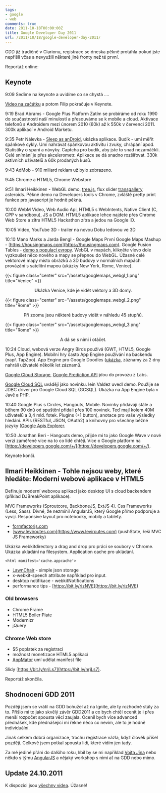 ```yaml
---
tags:
- google
- web
comments: true
date: 2011-10-18T00:00:00Z
title: Google Developer Day 2011
url: /2011/10/18/google-developer-day-2011/
---
```


GDD již tradičně v Clarionu, registrace se dneska pěkně protáhla pokud jste nepřišli včas a nevyužili některé jiné fronty než té první.

<!--more-->

Reportáž online:

## Keynote

9:09 Sedíme na keynote a uvidíme co se chystá ….

[Video na začátku](https://developers.google.com/go/stories) a potom Filip pokračuje v Keynote.

9:19 Brad Abrams - Google Plus Platform
Zatím se probíráme od roku 1990 do součastnosti naší minulostí a přesouváme se k mobile a cloud.
Aktivace telefonů s Androidem mezi únorem 2010 (60k) až k 550k v červenci 2011. 300k aplikací v Android Marketu.

9:35 Petr Nálevka - [Sleep as anDroid](https://market.android.com/details?id=com.urbandroid.sleep&hl=cs), ukázka aplikace.
Budík - umí měřit spánkové cykly. Umí nahrávat spánkovou aktivitu i zvuky, chrápání apod. Statistiky o spaní a návyky. Captcha pro budík, aby jste to snad nezamáčkli. Celé snímání je přes akcelerometr. Aplikace se dá snadno rozšiřovat. 330k aktivních uživatelů a 60k prodaných kusů.

9:43 AdMob - 910 miliard reklam už bylo zobrazeno.

9:45 Chrome a HTML5, Chrome Webstore

9:51 Ilmari Heikkinen - WebGL demo, [tree.js](https://mrdoob.github.com/three.js/), flux slider [transgallery](https://joelambert.co.uk/flux/transgallery.html), asteroids. Pěkné demo na Developers tools v Chrome, zvláště pretty print funkce pro javascript je hodně pěkná.

10:00 WebM Video, Web Audio Api, HTML5 s WebIntents, Native Client (C, CPP v sandboxu), JS a DOM. HTML5 aplikace lehce najdete přes Chrome Web Store a zítra HTML5 Hackathon zítra a jedou na Google IO.

10:05 Video, YouTube 3D - trailer na novou Dobu ledovou ve 3D

10:10 Mano Marks a Jarda Bengl - Google Maps
První Google Maps Mashup - [https://housingmaps.com](https://housingmaps.com). Google Fusion Tables - [demo s populací evropy](https://mano-demos.googlecode.com/svn/trunk/demos/europepopsliders.html). WebGL v mapách, klikněte vlevo dole vyzkoušet něco nového a mapy se přepnou do WebGL. Úžasné celé vektorové mapy místo obrázků a 3D budovy v normálních mapách provázání s satelitní mapou (ukázky New York, Rome, Venice).

{{< figure class="center" src="/assets/googlemaps_webgl_1.png" title="Venice" >}}
<center>Ukázka Venice, kde je vidět vektory a 3D domy.</center>

{{< figure class="center" src="/assets/googlemaps_webgl_2.png" title="Rome" >}}
<center>Při zoomu jsou některé budovy vidět v náhledu 45 stupňů.</center>

{{< figure class="center" src="/assets/googlemaps_webgl_3.png" title="Rome" >}}
<center>A dá se s nimi i otáčet.</center>

10:24 Cloud, webová verze Angry Birds používá (GWT, HTML5, Google Plus, App Engine). Mobilní hry často App Engine používání na backendu (např. TapZoo). App Engine pro Google Doodles ([ukázka](https://www.google.com/logos/2011/lespaul.html), záznamy za 2 dny nahráli uživatelé několik let záznamů.

[Google Cloud Storage](https://code.google.com/apis/storage/), [Google Prediction API](https://code.google.com/apis/predict/) jdou do provozu z Labs.

[Google Cloud SQL](https://code.google.com/apis/sql/) uvádějí jako novinku. Iein Valdez uvedl demo. Použije se JDBC driver pro Google Cloud SQL (GCSQL). Ukázka na App Engine byla v Javě a PHP.

10:40 Google Plus s Circles, Hangouts, Mobile. Novinky přidávájí stále a během 90 dnů od spuštění přidali přes 100 novinek. Teď mají kolem 40M uživatelů a 3,4 mld. fotek. Plugins (+1 button), anotace pro vaše výsledky hledání. APIs (RESTful, JSON, OAuth2) a knihovny pro všechny běžné jazyky ([Google Apis Explorer](https://code.google.com/apis/explorer).

10:50 Jonathan Beri - Hangouts demo, přijde mi to jako Google Wave v nové verzi zaměřené více na to co lidé chtějí. Více o Google platform na [https://developers.google.com/+/](https://developers.google.com/+/).

Keynote končí.

## Ilmari Heikkinen - Tohle nejsou weby, které hledáte: Moderní webové aplikace v HTML5

Definuje moderní webovou aplikaci jako desktop UI s cloud backendem (příklad DJBreakPoint aplikace).

MVC Frameworks (Sproutcore, BackboneJS, ExtJS 4). Css Frameworks (Less, Sass). Divné, že nezmínil AngularJS, který Google přímo podporuje a vyvíjí. Responsive layout pro notebooky, mobily a tablety.

- [formfactorjs.com](https://formfactorjs.com)
- [www.leviroutes.com](https://www.leviroutes.com) (pushState, řeší MVC JS Frameworky)

Ukázka webkitdirectory a drag and drop pro práci se soubory v Chrome. Ukázka ukládání na filesystem. Application cache pro ukládání.

	<html manifest='cache.appcache'>

- [LawnChair](https://westcoastlogic.com/lawnchair/) - simple json storage
- x-webkit-speech attribute například pro input.
- desktop notifikace - webkitNotifications
- performance tips - [https://bit.ly/rizNVE](https://bit.ly/rizNVE)

### Old browsers
- Chrome Frame
- HTML5 Boiler Plate
- Modernizr
- jQuery


### Chrome Web store

- $5 poplatek za registraci
- možnost monetizace HTML5 aplikací
- [AppMator](https://appmator.appspot.com/) umí udělat manifest file

Slidy [https://bit.ly/nrjLs7](https://bit.ly/nrjLs7).

Reportáž skončila.

## Shodnocení GDD 2011

Později jsem se vrátil na GDD bohužel až na Ignite, ale ty rozhodně stály za to. Přišlo mi to jako skvělý závěr GDD2011 a co bych chtěl ocenit je i přes menší rozpočet spousta věcí zaujala. Ocenil bych více advanced přednášek, kde přednášející mi řekne něco co nevím, ale to je hodně individuální.

Jinak celkem dobrá organizace, trochu registrace vázla, když člověk přišel později. Celkově jsem potkal spoustu lidí, které vidím jen tady.

Za mě jediné přání do dalšího roku, líbil by se mi například [Vojta Jína](https://github.com/vojtajina) nebo někdo s týmu [AngularJS](https://angularjs.org/) a nějaký workshop s nimi ať na GDD nebo mimo.

## Update 24.10.2011
K dispozici jsou [všechny videa](https://www.youtube.com/watch?v=1Xn6CfJ713g&feature=list_related&playnext=1&list=SP64D87C03BA3B2A88). Úžasné!











